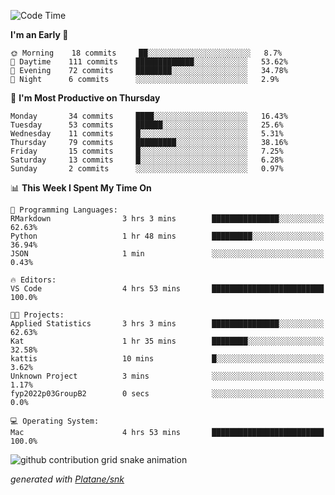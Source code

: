 <!--START_SECTION:waka-->
![Code Time](http://img.shields.io/badge/Code%20Time-57%20hrs%2013%20mins-blue)

**I'm an Early 🐤** 

```text
🌞 Morning    18 commits     ██░░░░░░░░░░░░░░░░░░░░░░░   8.7% 
🌆 Daytime    111 commits    █████████████░░░░░░░░░░░░   53.62% 
🌃 Evening    72 commits     ████████░░░░░░░░░░░░░░░░░   34.78% 
🌙 Night      6 commits      ░░░░░░░░░░░░░░░░░░░░░░░░░   2.9%

```
📅 **I'm Most Productive on Thursday** 

```text
Monday       34 commits     ████░░░░░░░░░░░░░░░░░░░░░   16.43% 
Tuesday      53 commits     ██████░░░░░░░░░░░░░░░░░░░   25.6% 
Wednesday    11 commits     █░░░░░░░░░░░░░░░░░░░░░░░░   5.31% 
Thursday     79 commits     █████████░░░░░░░░░░░░░░░░   38.16% 
Friday       15 commits     █░░░░░░░░░░░░░░░░░░░░░░░░   7.25% 
Saturday     13 commits     █░░░░░░░░░░░░░░░░░░░░░░░░   6.28% 
Sunday       2 commits      ░░░░░░░░░░░░░░░░░░░░░░░░░   0.97%

```


📊 **This Week I Spent My Time On** 

```text
💬 Programming Languages: 
RMarkdown                3 hrs 3 mins        ███████████████░░░░░░░░░░   62.63% 
Python                   1 hr 48 mins        █████████░░░░░░░░░░░░░░░░   36.94% 
JSON                     1 min               ░░░░░░░░░░░░░░░░░░░░░░░░░   0.43%

🔥 Editors: 
VS Code                  4 hrs 53 mins       █████████████████████████   100.0%

🐱‍💻 Projects: 
Applied Statistics       3 hrs 3 mins        ███████████████░░░░░░░░░░   62.63% 
Kat                      1 hr 35 mins        ████████░░░░░░░░░░░░░░░░░   32.58% 
kattis                   10 mins             █░░░░░░░░░░░░░░░░░░░░░░░░   3.62% 
Unknown Project          3 mins              ░░░░░░░░░░░░░░░░░░░░░░░░░   1.17% 
fyp2022p03GroupB2        0 secs              ░░░░░░░░░░░░░░░░░░░░░░░░░   0.0%

💻 Operating System: 
Mac                      4 hrs 53 mins       █████████████████████████   100.0%

```


<!--END_SECTION:waka-->


<!--Snake Game-->
![github contribution grid snake animation](https://raw.githubusercontent.com/viggo-gascou/viggo-gascou/output/github-contribution-grid-snake.svg)

_generated with [Platane/snk](https://github.com/Platane/snk)_
<!--Snake Game-->

